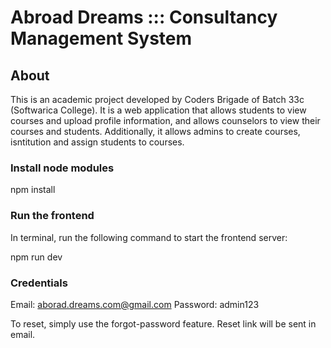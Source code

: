# Abroad Dreams ::: Consultancy Management System

## About

This is an academic project developed by Coders Brigade of Batch 33c (Softwarica College). It is a web application that allows students to view courses and upload profile information, and allows counselors to view their courses and students. Additionally, it allows admins to create courses, isntitution and assign students to courses.


### Install node modules

npm install


### Run the frontend

In terminal, run the following command to start the frontend server:

npm run dev

### Credentials
Email: aborad.dreams.com@gmail.com
Password: admin123

To reset, simply use the forgot-password feature. Reset link will be sent in email.
